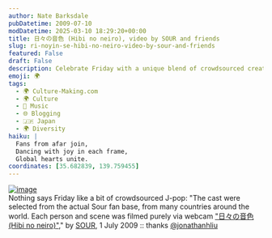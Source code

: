 ```yaml
---
author: Nate Barksdale
pubDatetime: 2009-07-10
modDatetime: 2025-03-10 18:29:20+00:00
title: 日々の音色 (Hibi no neiro), video by SOUR and friends
slug: ri-noyin-se-hibi-no-neiro-video-by-sour-and-friends
featured: False
draft: False
description: Celebrate Friday with a unique blend of crowdsourced creativity and J-pop by SOUR, featuring fans from around the world.
emoji: 🌍
tags:
  - 🌍 Culture-Making.com
  - 🌍 Culture
  - 🎵 Music
  - 🌐 Blogging
  - 🇯🇵 Japan
  - 🌍 Diversity
haiku: |
  Fans from afar join,  
  Dancing with joy in each frame,  
  Global hearts unite.
coordinates: [35.682839, 139.759455]
---
```


[![image](http://culture-making.com/media/sour.jpg)](http://www.youtube.com/watch?v=WfBlUQguvyw)  
Nothing says Friday like a bit of crowdsourced J-pop: "The cast were selected from the actual Sour fan base, from many countries around the world. Each person and scene was filmed purely via webcam
["日々の音色 (Hibi no neiro)"](http://www.youtube.com/watch?v=WfBlUQguvyw)," by [SOUR](http://sour-web.com/), 1 July 2009 :: thanks [@jonathanhliu](http://twitter.com/jonathanhliu)
